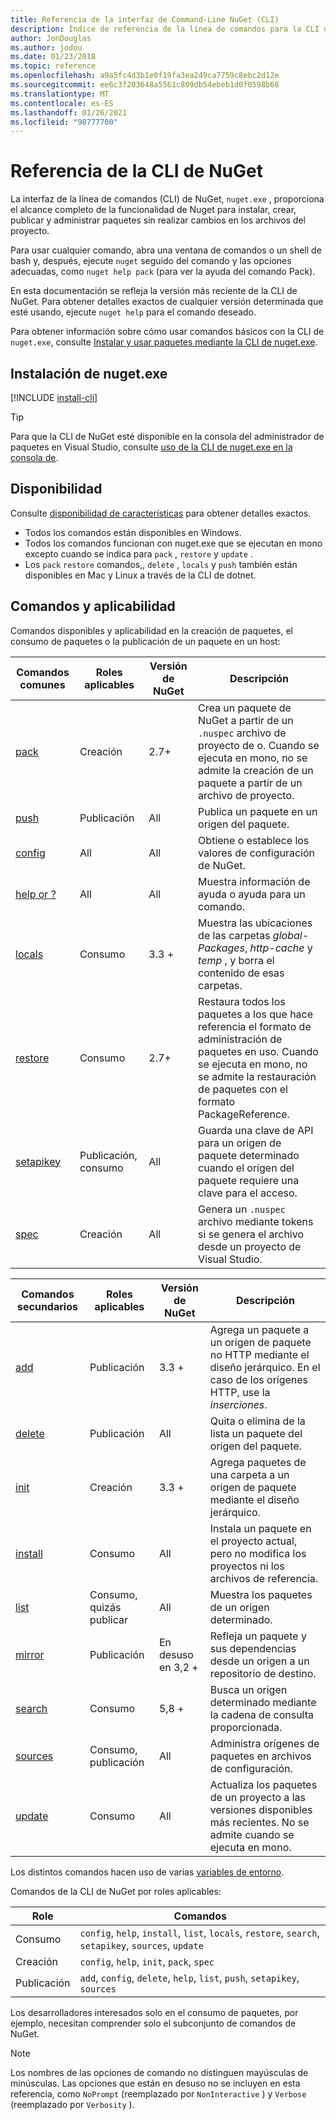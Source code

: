```yaml
---
title: Referencia de la interfaz de Command-Line NuGet (CLI)
description: Índice de referencia de la línea de comandos para la CLI de nuget.exe
author: JonDouglas
ms.author: jodou
ms.date: 01/23/2018
ms.topic: reference
ms.openlocfilehash: a9a5fc4d3b1e0f19fa3ea249ca7759c8ebc2d12e
ms.sourcegitcommit: ee6c3f203648a5561c809db54ebeb1d0f0598b68
ms.translationtype: MT
ms.contentlocale: es-ES
ms.lasthandoff: 01/26/2021
ms.locfileid: "98777700"
---
```

# <a name="nuget-cli-reference"></a>Referencia de la CLI de NuGet

La interfaz de la línea de comandos (CLI) de NuGet, `nuget.exe` , proporciona el alcance completo de la funcionalidad de Nuget para instalar, crear, publicar y administrar paquetes sin realizar cambios en los archivos del proyecto.

Para usar cualquier comando, abra una ventana de comandos o un shell de bash y, después, ejecute `nuget` seguido del comando y las opciones adecuadas, como `nuget help pack` (para ver la ayuda del comando Pack).

En esta documentación se refleja la versión más reciente de la CLI de NuGet. Para obtener detalles exactos de cualquier versión determinada que esté usando, ejecute `nuget help` para el comando deseado.

Para obtener información sobre cómo usar comandos básicos con la CLI de `nuget.exe`, consulte [Instalar y usar paquetes mediante la CLI de nuget.exe](../consume-packages/install-use-packages-nuget-cli.md).

## <a name="installing-nugetexe"></a>Instalación de nuget.exe

[!INCLUDE [install-cli](../includes/install-cli.md)]

> [!Tip]
> Para que la CLI de NuGet esté disponible en la consola del administrador de paquetes en Visual Studio, consulte [uso de la CLI de nuget.exe en la consola de](../consume-packages/install-use-packages-powershell.md#use-the-nugetexe-cli-in-the-console).

## <a name="availability"></a>Disponibilidad

Consulte [disponibilidad de características](../install-nuget-client-tools.md#feature-availability) para obtener detalles exactos.

- Todos los comandos están disponibles en Windows.
- Todos los comandos funcionan con nuget.exe que se ejecutan en mono excepto cuando se indica para `pack` , `restore` y `update` .
- Los `pack` `restore` comandos,, `delete` , `locals` y `push` también están disponibles en Mac y Linux a través de la CLI de dotnet.

## <a name="commands-and-applicability"></a>Comandos y aplicabilidad

Comandos disponibles y aplicabilidad en la creación de paquetes, el consumo de paquetes o la publicación de un paquete en un host:

| Comandos comunes | Roles aplicables | Versión de NuGet | Descripción |
| --- | --- | --- | --- |
| [pack](cli-reference/cli-ref-pack.md) | Creación | 2.7+ | Crea un paquete de NuGet a partir de un `.nuspec` archivo de proyecto de o. Cuando se ejecuta en mono, no se admite la creación de un paquete a partir de un archivo de proyecto. |
| [push](cli-reference/cli-ref-push.md) | Publicación | All | Publica un paquete en un origen del paquete. |
| [config](cli-reference/cli-ref-config.md) | All | All | Obtiene o establece los valores de configuración de NuGet. |
| [help or ?](cli-reference/cli-ref-help.md) | All | All | Muestra información de ayuda o ayuda para un comando. |
| [locals](cli-reference/cli-ref-locals.md) | Consumo | 3.3 + | Muestra las ubicaciones de las carpetas *global-Packages*, *http-cache* y *temp* , y borra el contenido de esas carpetas. |
| [restore](cli-reference/cli-ref-restore.md) | Consumo | 2.7+ | Restaura todos los paquetes a los que hace referencia el formato de administración de paquetes en uso. Cuando se ejecuta en mono, no se admite la restauración de paquetes con el formato PackageReference. |
| [setapikey](cli-reference/cli-ref-setapikey.md) | Publicación, consumo | All | Guarda una clave de API para un origen de paquete determinado cuando el origen del paquete requiere una clave para el acceso. |
| [spec](cli-reference/cli-ref-spec.md) | Creación | All | Genera un `.nuspec` archivo mediante tokens si se genera el archivo desde un proyecto de Visual Studio. |

| Comandos secundarios | Roles aplicables | Versión de NuGet | Descripción |
| --- | --- | --- | --- |
| [add](cli-reference/cli-ref-add.md) | Publicación | 3.3 + | Agrega un paquete a un origen de paquete no HTTP mediante el diseño jerárquico. En el caso de los orígenes HTTP, use la *inserciones*. |
| [delete](cli-reference/cli-ref-delete.md) | Publicación | All | Quita o elimina de la lista un paquete del origen del paquete. |
| [init](cli-reference/cli-ref-init.md) | Creación | 3.3 + | Agrega paquetes de una carpeta a un origen de paquete mediante el diseño jerárquico. |
| [install](cli-reference/cli-ref-install.md) | Consumo | All | Instala un paquete en el proyecto actual, pero no modifica los proyectos ni los archivos de referencia. |
| [list](cli-reference/cli-ref-list.md) | Consumo, quizás publicar | All | Muestra los paquetes de un origen determinado. |
| [mirror](cli-reference/cli-ref-mirror.md) | Publicación | En desuso en 3,2 + | Refleja un paquete y sus dependencias desde un origen a un repositorio de destino. |
| [search](cli-reference/cli-ref-search.md) | Consumo | 5,8 + | Busca un origen determinado mediante la cadena de consulta proporcionada. |
| [sources](cli-reference/cli-ref-sources.md) | Consumo, publicación | All | Administra orígenes de paquetes en archivos de configuración. |
| [update](cli-reference/cli-ref-update.md) | Consumo | All | Actualiza los paquetes de un proyecto a las versiones disponibles más recientes. No se admite cuando se ejecuta en mono. |

Los distintos comandos hacen uso de varias [variables de entorno](cli-reference/cli-ref-environment-variables.md).

Comandos de la CLI de NuGet por roles aplicables:

| Role | Comandos |
| --- | --- |
| Consumo | `config`, `help`, `install`, `list`, `locals`, `restore`, `search`, `setapikey`, `sources`, `update` |
| Creación | `config`, `help`, `init`, `pack`, `spec` |
| Publicación | `add`, `config`, `delete`, `help`, `list`, `push`, `setapikey`, `sources` |

Los desarrolladores interesados solo en el consumo de paquetes, por ejemplo, necesitan comprender solo el subconjunto de comandos de NuGet.

> [!Note]
> Los nombres de las opciones de comando no distinguen mayúsculas de minúsculas. Las opciones que están en desuso no se incluyen en esta referencia, como `NoPrompt` (reemplazado por `NonInteractive` ) y `Verbose` (reemplazado por `Verbosity` ).
